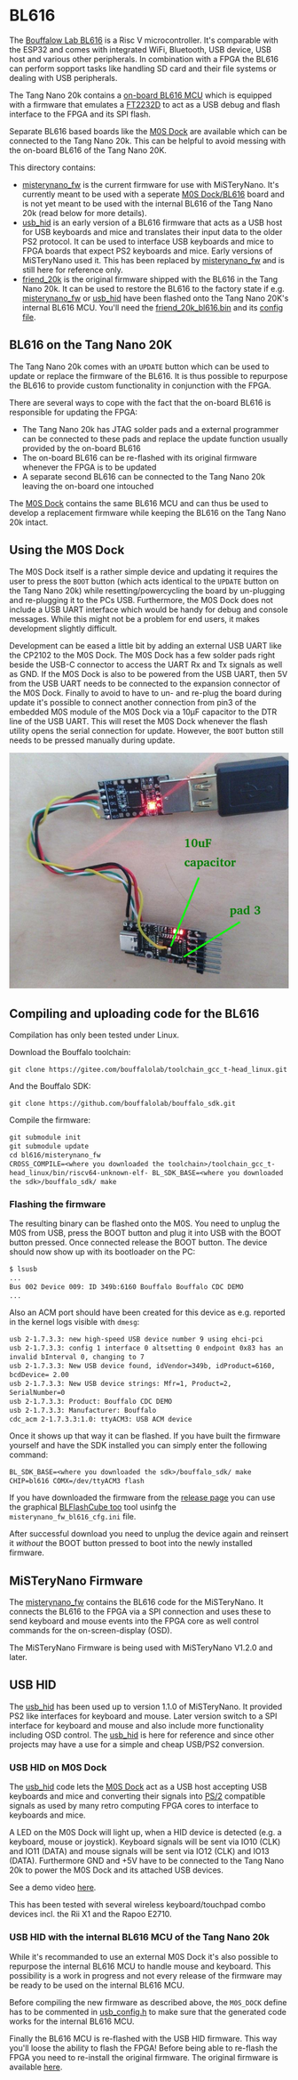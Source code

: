 # BL616

The [Bouffalow Lab BL616](https://en.bouffalolab.com/product/?type=detail&id=25) is a Risc V microcontroller. It's comparable with the ESP32 and comes with integrated WiFi, Bluetooth, USB device, USB host and various other peripherals. In combination with a FPGA the BL616 can perform sopport tasks like handling SD card and their file systems or dealing with USB peripherals.

The Tang Nano 20k contains a [on-board BL616 MCU](https://en.bouffalolab.com/product/?type=detail&id=25) which is equipped with a firmware that emulates a [FT2232D](https://ftdichip.com/products/ft2232d/) to act as a USB debug and flash interface to the FPGA and its SPI flash.

Separate BL616 based boards like the [M0S Dock](https://wiki.sipeed.com/hardware/en/maixzero/m0s/m0s.html) are available which can be connected to the Tang Nano 20k. This can be helpful to avoid messing with the on-board BL616 of the Tang Nano 20K.

This directory contains:

  * [misterynano_fw](misterynano_fw) is the current firmware for use with MiSTeryNano. It's currently meant to be used with a seperate [M0S Dock/BL616](https://wiki.sipeed.com/hardware/en/maixzero/m0s/m0s.html) board and is not yet meant to be used with the internal BL616 of the Tang Nano 20k (read below for more details).
  * [usb_hid](usb_hid) is an early version of a BL616 firmware that acts as a USB host for USB keyboards and mice and translates their input data to the older PS2 protocol. It can be used to interface USB keyboards and mice to FPGA boards that expect PS2 keyboards and mice. Early versions of MiSTeryNano used it. This has been replaced by [misterynano_fw](misterynano_fw) and is still here for reference only.
  * [friend_20k](friend_20k) is the original firmware shipped with the BL616 in the Tang Nano 20k. It can be used to restore the BL616 to the factory state if e.g. [misterynano_fw](misterynano_fw) or [usb_hid](usb_hid) have been flashed onto the Tang Nano 20K's internal BL616 MCU. You'll need the [friend_20k_bl616.bin](https://raw.githubusercontent.com/harbaum/MiSTeryNano/main/bl616/friend_20k/friend_20k_bl616.bin) and its [config file](https://raw.githubusercontent.com/harbaum/MiSTeryNano/main/bl616/friend_20k/friend_20k_cfg.ini).

## BL616 on the Tang Nano 20K

The Tang Nano 20k comes with an ```UPDATE``` button which can be used to update or replace the firmware of the BL616. It is thus possible to repurpose the BL616 to provide custom functionality in conjunction with the FPGA.

There are several ways to cope with the fact that the on-board BL616 is responsible for updating the FPGA:

  * The Tang Nano 20k has JTAG solder pads and a external programmer can be connected to these pads and replace the update function usually provided by the on-board BL616
  * The on-board BL616 can be re-flashed with its original firmware whenever the FPGA is to be updated
  * A separate second BL616 can be connected to the Tang Nano 20k leaving the on-board one intouched

The [M0S Dock](https://wiki.sipeed.com/hardware/en/maixzero/m0s/m0s.html) contains the same BL616 MCU and can thus be used to develop a replacement firmware while keeping the BL616 on the Tang Nano 20k intact.

## Using the M0S Dock

The M0S Dock itself is a rather simple device and updating it requires the user to press the ```BOOT``` button (which acts identical to the ```UPDATE``` button on the Tang Nano 20k) while resetting/powercycling the board by un-plugging and re-plugging it to the PCs USB. Furthermore, the M0S Dock does not include a USB UART interface which would be handy for debug and console messages. While this might not be a problem for end users, it makes development slightly difficult.

Development can be eased a little bit by adding an external USB UART like the CP2102 to the M0S Dock. The M0S Dock has a few solder pads right beside the USB-C connector to access the UART Rx and Tx signals as well as GND. If the M0S Dock is also to be powered from the USB UART, then 5V from the USB UART needs to be connected to the expansion connector of the M0S Dock. Finally to avoid to have to un- and re-plug the board during update it's possible to connect another connection from pin3 of the embedded M0S module of the M0S Dock via a 10µF capacitor to the DTR line of the USB UART. This will reset the M0S Dock whenever the flash utility opens the serial connection for update. However, the ```BOOT``` button still needs to be pressed manually during update.

![M0S DOCK USB UART](../images/m0s_dock_usb_uart.jpeg)

## Compiling and uploading code for the BL616

Compilation has only been tested under Linux.

Download the Bouffalo toolchain:

```
git clone https://gitee.com/bouffalolab/toolchain_gcc_t-head_linux.git
```

And the Bouffalo SDK:

```
git clone https://github.com/bouffalolab/bouffalo_sdk.git
```

Compile the firmware:

```
git submodule init
git submodule update
cd bl616/misterynano_fw
CROSS_COMPILE=<where you downloaded the toolchain>/toolchain_gcc_t-head_linux/bin/riscv64-unknown-elf- BL_SDK_BASE=<where you downloaded the sdk>/bouffalo_sdk/ make
```

### Flashing the firmware

The resulting binary can be flashed onto the M0S. You need to unplug
the M0S from USB, press the BOOT button and plug it into USB with the
BOOT button pressed. Once connected release the BOOT button. The device
should now show up with its bootloader on the PC:

```
$ lsusb
...
Bus 002 Device 009: ID 349b:6160 Bouffalo Bouffalo CDC DEMO
...
```

Also an ACM port should have been created for this device as e.g.
reported in the kernel logs visible with ```dmesg```:

```
usb 2-1.7.3.3: new high-speed USB device number 9 using ehci-pci
usb 2-1.7.3.3: config 1 interface 0 altsetting 0 endpoint 0x83 has an invalid bInterval 0, changing to 7
usb 2-1.7.3.3: New USB device found, idVendor=349b, idProduct=6160, bcdDevice= 2.00
usb 2-1.7.3.3: New USB device strings: Mfr=1, Product=2, SerialNumber=0
usb 2-1.7.3.3: Product: Bouffalo CDC DEMO
usb 2-1.7.3.3: Manufacturer: Bouffalo
cdc_acm 2-1.7.3.3:1.0: ttyACM3: USB ACM device
```

Once it shows up that way it can be flashed. If you have built the firmware yourself and have the SDK installed you can simply enter the following command:

```
BL_SDK_BASE=<where you downloaded the sdk>/bouffalo_sdk/ make CHIP=bl616 COMX=/dev/ttyACM3 flash
```

If you have downloaded the firmware from the [release page](https://github.com/harbaum/MiSTeryNano/releases) you can use the graphical [BLFlashCube too](https://github.com/bouffalolab/bouffalo_sdk/tree/master/tools/bflb_tools/bouffalo_flash_cube) tool usinfg the ```misterynano_fw_bl616_cfg.ini``` file.

After successful download you need to unplug the device again and reinsert it *without* the BOOT button pressed to boot into the newly installed firmware.

## MiSTeryNano Firmware

The [misterynano_fw](misterynano_fw) contains the BL616 code for the MiSTeryNano.
It connects the BL616 to the FPGA via a SPI connection and uses these to send
keyboard and mouse events into the FPGA core as well control commands for the
on-screen-display (OSD).

The MiSTeryNano Firmware is being used with MiSTeryNano V1.2.0 and later.

## USB HID

The [usb_hid](usb_hid) has been used up to version 1.1.0 of MiSTeryNano. It provided
PS2 like interfaces for keyboard and mouse. Later version switch to a SPI interface
for keyboard and mouse and also include more functionality including OSD control.
The [usb_hid](usb_hid) is here for reference and since other projects may have a use
for a simple and cheap USB/PS2 conversion.

### USB HID on M0S Dock

The [usb_hid](usb_hid) code lets the
[M0S Dock](https://wiki.sipeed.com/hardware/en/maixzero/m0s/m0s.html)
act as a USB host accepting USB keyboards and mice and converting their
signals into [PS/2](https://en.wikipedia.org/wiki/PS/2_port)
compatible signals as used by many retro computing FPGA cores to
interface to keyboards and mice.

A LED on the M0S Dock will light up, when a HID device is detected (e.g. a keyboard,
mouse or joystick). Keyboard signals will be sent via IO10 (CLK) and IO11 (DATA) and
mouse signals will be sent via IO12 (CLK) and IO13 (DATA). Furthermore GND and +5V have to
be connected to the Tang Nano 20k to power the M0S Dock and its attached USB devices.

See a demo video [here](https://youtube.com/shorts/jjps1x1NjhE?si=LUqlXd3iTG0hus1-).

This has been tested with several wireless keyboard/touchpad combo devices incl.
the Rii X1 and the Rapoo E2710.

### USB HID with the internal BL616 MCU of the Tang Nano 20k

While it's recommanded to use an external M0S Dock it's also possible to repurpose
the internal BL616 MCU to handle mouse and keyboard. This possibility is a work in progress and not every release of the firmware may be ready to be used on the internal BL616 MCU. 

Before compiling the new firmware as described above, the
```M0S_DOCK``` define has to be commented in
[usb_config.h](https://github.com/harbaum/MiSTeryNano/blob/ffd647f3c8f8406800e98a099cbf70ec7bcb20e8/bl616/usb_hid/usb_config.h#L9)
to make sure that the generated code works for the internal BL616 MCU.

Finally the BL616 MCU is re-flashed with the USB HID firmware. This way you'll
loose the ability to flash the FPGA! Before being able to re-flash the FPGA
you need to re-install the original firmware. The original firmware is available [here](friend_20k).

